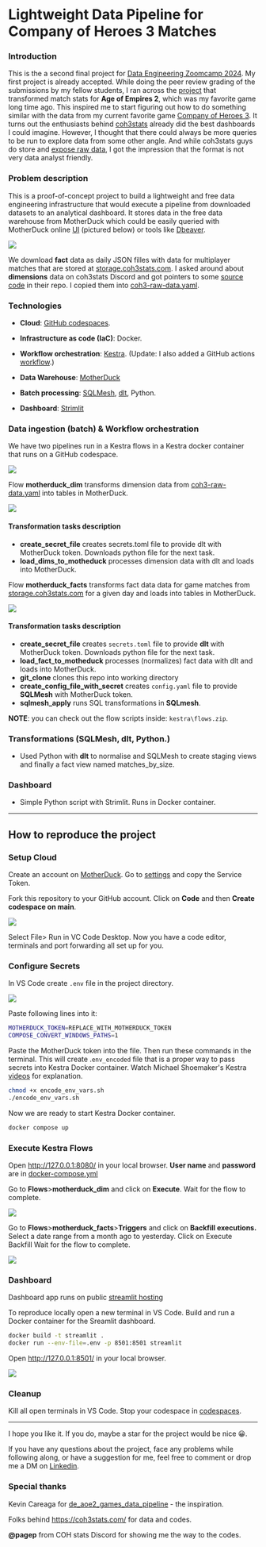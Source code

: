 # Lightweight Data Pipeline for Company of  Heroes 3 Matches

### Introduction

This is the a second final project for [Data Engineering Zoomcamp 2024](https://github.com/DataTalksClub/data-engineering-zoomcamp). My first project is already accepted. While doing the peer review grading of the submissions by my fellow students, I ran across the [project](https://github.com/KevsDe/de_aoe2_games_data_pipeline) that transformed match stats for **Age of Empires 2**, which was my favorite game long time ago. This inspired me to start figuring out how to do something similar with the data from my current favorite game [Company of  Heroes 3](https://community.companyofheroes.com/coh-franchise-home/company-of-heroes-3). It turns out the enthusiasts behind [coh3stats](https://coh3stats.com/stats/games) already did the best dashboards I could imagine. However, I thought that there could always be more queries to be run to explore data from some other angle. And while coh3stats guys do store and [expose raw data](https://coh3stats.com/other/open-data), I got the impression that the format is not very data analyst friendly.

### Problem description

This is a proof-of-concept project to build a lightweight and free data engineering infrastructure that would execute a pipeline from downloaded datasets to an analytical dashboard. It stores data in the free data warehouse from MotherDuck which could be easily queried with MotherDuck online [UI](https://app.motherduck.com/) (pictured below) or tools like [Dbeaver](https://motherduck.com/docs/integrations/dbeaver).

![](pictures/motherduck_ui.png)

We download **fact** data as daily JSON filles with data for multiplayer matches that are stored at [storage.coh3stats.com](https://coh3stats.com/other/open-data). I asked around about **dimensions** data on coh3stats Discord and got pointers to some [source](https://github.com/cohstats/coh3-stats/blob/master/src/coh3/coh3-raw-data.ts) [code](https://github.com/cohstats/coh3-stats/blob/master/src/coh3/coh3-data.ts) in their repo. I copied them into [coh3-raw-data.yaml](dlt/coh3-raw-data.yaml).

### Technologies

- **Cloud**: [GitHub codespaces](https://github.com/codespaces).

- **Infrastructure as code (IaC)**: Docker.

- **Workflow orchestration**: [Kestra](https://kestra.io/). (Update: I also added a GitHub actions [workflow](GitHub_Actions.md).)

- **Data Warehouse**: [MotherDuck](https://app.motherduck.com/)

- **Batch processing**: [SQLMesh](https://sqlmesh.com/), [dlt](https://dlthub.com/), Python.

- **Dashboard**: [Strimlit](https://cheat-sheet.streamlit.app/)

### Data ingestion (batch) & Workflow orchestration

We have two pipelines run in a Kestra flows in a Kestra docker container that runs on a GitHub codespace.

![](pictures/flows.png)

Flow **motherduck_dim** transforms dimension data from [coh3-raw-data.yaml](dlt/coh3-raw-data.yaml) into tables in MotherDuck.

![](pictures/topology_dim.png)

#### Transformation  tasks description

- **create_secret_file** creates secrets.toml file to provide dlt with MotherDuck token. Downloads python file for the next task.
- **load_dims_to_motheduck**  processes dimension data with dlt and loads into MotherDuck.

Flow **motherduck_facts** transforms fact data data for game matches from [storage.coh3stats.com](https://coh3stats.com/other/open-data) for a given day and loads into tables in MotherDuck.

![](pictures/topology_fact.png)

#### Transformation  tasks description

- **create_secret_file** creates `secrets.toml` file to provide **dlt** with MotherDuck token. Downloads python file for the next task.
- **load_fact_to_motheduck**  processes (normalizes) fact data with dlt and loads into MotherDuck.
- **git_clone** clones this repo into working directory
- **create_config_file_with_secret**  creates `config.yaml` file to provide **SQLMesh** with MotherDuck token.
- **sqlmesh_apply** runs SQL transformations in **SQLmesh**.

**NOTE**: you can check out the flow scripts inside: `kestra\flows.zip`.

### Transformations (SQLMesh, dlt, Python.)

- Used Python with **dlt** to normalise and SQLMesh to create staging views and finally a fact view named matches_by_size.

### Dashboard

- Simple Python script with Strimlit. Runs in Docker container.

------



## How to reproduce the project

### Setup Cloud

Create an account on [MotherDuck](https://app.motherduck.com/). Go to [settings](https://app.motherduck.com/settings) and copy the Service Token.

Fork this repository to your GitHub account. Click on **Code** and then **Create codespace on main**.

![](pictures/codespace.png)

Select File> Run in VC Code Desktop. Now you have a code editor, terminals and port forwarding all set up for you.



### Configure Secrets

In VS Code create `.env` file in the project directory.

![](pictures/env_file.png)

Paste following lines into it:

```bash
MOTHERDUCK_TOKEN=REPLACE_WITH_MOTHERDUCK_TOKEN
COMPOSE_CONVERT_WINDOWS_PATHS=1
```

Paste the MotherDuck token into the file. Then run these commands in the terminal. This will create .`env_encoded` file that is a proper way to pass secrets into Kestra Docker container. Watch Michael Shoemaker's Kestra [videos](https://youtu.be/Jfa4jtLOnIs?si=mLKYH7eP6sxC88-1) for explanation.

```bash
chmod +x encode_env_vars.sh
./encode_env_vars.sh
```

Now we are ready to start Kestra Docker container.

```bash
docker compose up
```



### Execute Kestra Flows

Open http://127.0.0.1:8080/ in your local browser. **User name** and **password** are in [docker-compose.yml](docker-compose.yml)

Go to **Flows**>**motherduck_dim** and click on **Execute**. Wait for the flow to complete.

![](pictures/motherduck_dim.png)

Go to **Flows**>**motherduck_facts**>**Triggers** and click on **Backfill executions.** Select a date range from a month ago to yesterday. Click on Execute Backfill  Wait for the flow to complete.

![](pictures/backfill.png)

### Dashboard

Dashboard app runs on public [streamlit hosting](https://coh3matches.streamlit.app/)

To reproduce locally open a new terminal in VS Code. Build and run a Docker container for the Sreamlit dashboard.

```bash
docker build -t streamlit .
docker run --env-file=.env -p 8501:8501 streamlit
```

Open http://127.0.0.1:8501/ in your local browser.

![](pictures/streamlit.png)

### Cleanup

Kill all open terminals in VS Code. Stop your codespace in [codespaces](https://github.com/codespaces).

------

I hope you like it. If you do, maybe a star for the project would be nice 😀.

If you have any questions about the project, face any problems while following along, or have a suggestion for me, feel free to comment or drop me a DM on  [Linkedin](https://www.linkedin.com/in/kurochka/).

### Special thanks 

Kevin Careaga for [de_aoe2_games_data_pipeline](https://github.com/KevsDe/de_aoe2_games_data_pipeline) - the inspiration.

Folks behind https://coh3stats.com/ for data and codes.

**@pagep** from  COH stats Discord for showing me the way to the codes.
